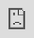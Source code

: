 <html> <head> <meta name="viewport" content="width=device-width, initial-scale=1.0, maximum-scale=1.0, user-scalable=0"> <title>Pre-Beta Signup</title> <style type="text/css"> html{ margin: 0; height: 100%; overflow: hidden; } iframe{ position: absolute; left:0; right:0; bottom:0; top:0; border:0; } </style> </head> <body> <iframe id="typeform-full" width="100%" height="100%" frameborder="0" allow="camera; microphone; autoplay; encrypted-media;" src="https://form.typeform.com/to/F7nDSnbP"></iframe> <script type="text/javascript" src="https://embed.typeform.com/embed.js"></script> </body> </html>
